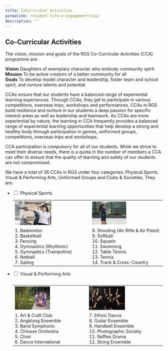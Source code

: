 ```yaml
---
title: CoCurricular Activities
permalink: /student-life-n-engagement/cca/
description: ""
---
```

## Co-Curricular Activities

The vision, mission and goals of the RGS Co-Curricular Activities (CCA) programme are:

**Vision** Daughters of exemplary character who embody community spirit<br>
**Mission** To be active creators of a better community for all<br>
**Goals** To develop model character and leadership, foster team and school spirit, and nurture talents and potential

CCAs ensure that our students have a balanced range of experiential learning experiences. Through CCAs, they get to participate in various competitions, overseas trips, workshops and performances. CCAs in RGS build resilience and nurture in our students a deep passion for specific interest areas as well as leadership and teamwork. As CCAs are more experiential by nature, the learning in CCA frequently provides a balanced range of experiential learning opportunities that help develop a strong and healthy body through participation in games, uniformed groups, competitions, overseas trips and workshops.

CCA participation is compulsory for all of our students. While we strive to meet their diverse needs, there is a quota in the number of members a CCA can offer to ensure that the quality of learning and safety of our students are not compromised.

We have a total of 36 CCAs in RGS under four categories: Physical Sports, Visual & Performing Arts, Uniformed Groups and Clubs & Societies. They are:

<ul class="jekyllcodex_accordion">
  <li>
    <input type="checkbox" id="accordion1"> <label for="accordion1">Physical Sports</label>
    <div>
			<table>
				<tr>
					<td><img src="/images/ps1.jpg" style="width:50%"></td>
					<td><img src="/images/ps2.jpg" style="width:50%"></td>
				</tr>
				<tr>
					<td>1. Badminton<br>2. Basketball<br>3. Fencing<br>4. Gymnastics (Rhythmic)<br>5. Gymnastics (Trampoline)<br>6. Netball<br>7. Sailing</td>
					<td>8. Shooting (Air Rifle & Air Pistol)<br>9. Softball<br>10. Squash<br>11. Swimming<br>12. Table Tennis<br>13. Tennis<br>14. Track & Cross-Country</td>
				</tr>
				<table>
					</div>
				</li>
			<li>
				<input type="checkbox" id="accordion2"> <label for="accordion2">Visual & Performing Arts</label>
    <div>
			<table>
				<tr>
					<td><img src="/images/visual1.jpg" style="width:50%"></td>
					<td><img src="/images/visual2.jpg" style="width:50%"></td>
				</tr>
				<tr>
					<td>1. Art & Craft Club<br>2. Angklung Ensemble<br>3. Band Symphonic<br>4. Chinese Orchestra<br>5. Choir<br>6. Dance International</td>
					<td>7. Ethnic Dance<br>8. Guitar Ensemble<br>9. Handbell Ensemble<br>10. Photographic Society<br>11. Raffles Drama<br>12. String Ensemble</td>
				</tr>
			</table>
				</div>
			</li>